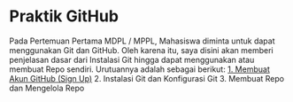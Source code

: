 # Praktik GitHub
Pada Pertemuan Pertama MDPL / MPPL, Mahasiswa diminta untuk dapat menggunakan Git dan GitHub. Oleh karena itu, saya disini akan memberi penjelasan dasar dari Instalasi Git hingga dapat menggunakan atau membuat Repo sendiri. Urutuannya adalah sebagai berikut:
[1. Membuat Akun GitHub (Sign Up)]()
2. Instalasi Git dan Konfigurasi Git
3. Membuat Repo dan Mengelola Repo